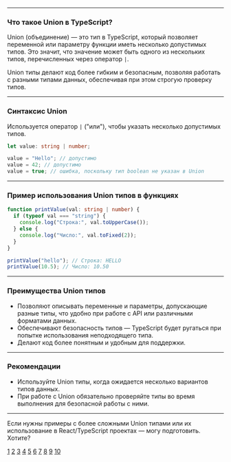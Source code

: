 
---

### Что такое Union в TypeScript?

Union (объединение) — это тип в TypeScript, который позволяет переменной или параметру функции иметь несколько допустимых типов. Это значит, что значение может быть одного из нескольких типов, перечисленных через оператор `|`.

Union типы делают код более гибким и безопасным, позволяя работать с разными типами данных, обеспечивая при этом строгую проверку типов.

---

### Синтаксис Union

Используется оператор `|` ("или"), чтобы указать несколько допустимых типов.

```typescript
let value: string | number;

value = "Hello"; // допустимо
value = 42; // допустимо
value = true; // ошибка, поскольку тип boolean не указан в Union
```

---

### Пример использования Union типов в функциях

```typescript
function printValue(val: string | number) {
  if (typeof val === "string") {
    console.log("Строка:", val.toUpperCase());
  } else {
    console.log("Число:", val.toFixed(2));
  }
}

printValue("hello"); // Строка: HELLO
printValue(10.5); // Число: 10.50
```

---

### Преимущества Union типов

- Позволяют описывать переменные и параметры, допускающие разные типы, что удобно при работе с API или различными форматами данных.
- Обеспечивают безопасность типов — TypeScript будет ругаться при попытке использования неподходящего типа.
- Делают код более понятным и удобным для поддержки.

---

### Рекомендации

- Используйте Union типы, когда ожидается несколько вариантов типов данных.
- При работе с Union обязательно проверяйте типы во время выполнения для безопасной работы с ними.

---

Если нужны примеры с более сложными Union типами или их использование в React/TypeScript проектах — могу подготовить. Хотите?

[1](https://www.hackfrontend.com/docs/typescript/union)
[2](https://purpleschool.ru/knowledge-base/article/union-types)
[3](https://www.hackfrontend.com/docs/typescript/union)
[4](https://code-basics.com/ru/languages/typescript/lessons/union-types)
[5](https://scriptdev.ru/guide/016/)
[6](https://webformyself.com/typescript-tip-obedineniya/)
[7](https://js-ts-node.github.io/tip-union-v-typescript/)
[8](https://www.youtube.com/watch?v=LKFgiSFeTDU)
[9](https://pmashai.gitbooks.io/typescript-knowledge-book/content/tip-obedinenie.html)
[10](https://habr.com/ru/articles/778060/)
